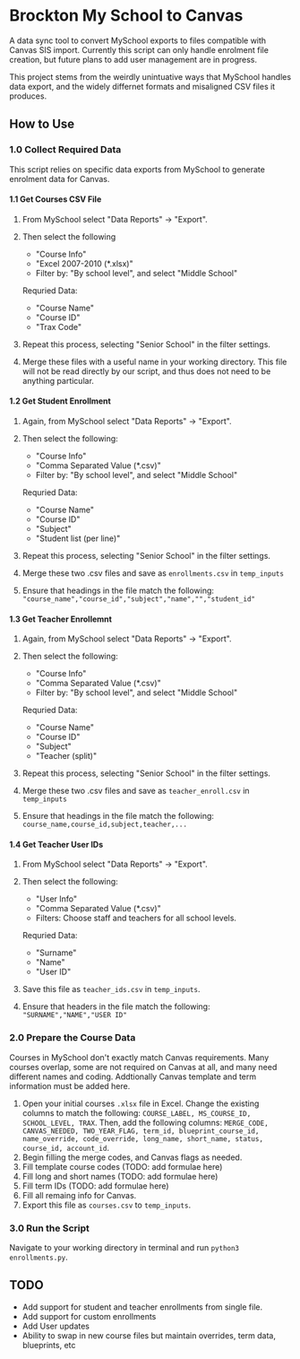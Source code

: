 # Brockton My School to Canvas

A data sync tool to convert MySchool exports to files compatible with Canvas SIS import. Currently this script can only handle enrolment file creation, but future plans to add user management are in progress.

This project stems from the weirdly unintuative ways that MySchool handles data export, and the widely differnet formats and misaligned CSV files it produces.

## How to Use

### 1.0 Collect Required Data

This script relies on specific data exports from MySchool to generate enrolment data for Canvas.

#### 1.1 Get Courses CSV File

1. From MySchool select "Data Reports" -> "Export".
2. Then select the following

    - "Course Info"
    - "Excel 2007-2010 (*.xlsx)"
    - Filter by: "By school level", and select "Middle School"

    Requried Data:

    - "Course Name"
    - "Course ID"
    - "Trax Code"

3. Repeat this process, selecting "Senior School" in the filter settings.
4. Merge these files with a useful name in your working directory. This file will not be read directly by our script, and thus does not need to be anything particular.

#### 1.2 Get Student Enrollment

1. Again, from MySchool select "Data Reports" -> "Export".
2. Then select the following:

    - "Course Info"
    - "Comma Separated Value (*.csv)"
    - Filter by: "By school level", and select "Middle School"

    Requried Data:

    - "Course Name"
    - "Course ID"
    - "Subject"
    - "Student list (per line)"

3. Repeat this process, selecting "Senior School" in the filter settings.
4. Merge these two .csv files and save as `enrollments.csv` in `temp_inputs`
5. Ensure that headings in the file match the following:
`"course_name","course_id","subject","name","","student_id"`

#### 1.3 Get Teacher Enrollemnt

1. Again, from MySchool select "Data Reports" -> "Export".
2. Then select the following:

    - "Course Info"
    - "Comma Separated Value (*.csv)"
    - Filter by: "By school level", and select "Middle School"

    Requried Data:

    - "Course Name"
    - "Course ID"
    - "Subject"
    - "Teacher (split)"

3. Repeat this process, selecting "Senior School" in the filter settings.
4. Merge these two .csv files and save as `teacher_enroll.csv` in `temp_inputs`
5. Ensure that headings in the file match the following:
`course_name,course_id,subject,teacher,...`

#### 1.4 Get Teacher User IDs

1. From MySchool select "Data Reports" -> "Export".
2. Then select the following:

    - "User Info"
    - "Comma Separated Value (*.csv)"
    - Filters: Choose staff and teachers for all school levels.

    Requried Data:

    - "Surname"
    - "Name"
    - "User ID"

3. Save this file as `teacher_ids.csv` in `temp_inputs`.
4. Ensure that headers in the file match the following:
`"SURNAME","NAME","USER ID"`

### 2.0 Prepare the Course Data

Courses in MySchool don't exactly match Canvas requirements. Many courses overlap, some are not required on Canvas at all, and many need different names and coding. Addtionally Canvas template and term information must be added here.

1. Open your initial courses `.xlsx` file in Excel. Change the existing columns to match the following:
`COURSE_LABEL, MS_COURSE_ID, SCHOOL_LEVEL, TRAX`. Then, add the following columns: `MERGE_CODE, CANVAS_NEEDED, TWO_YEAR_FLAG, term_id, blueprint_course_id, name_override, code_override, long_name, short_name, status, course_id, account_id`.
2. Begin filling the merge codes, and Canvas flags as needed.
3. Fill template course codes (TODO: add formulae here)
4. Fill long and short names (TODO: add formulae here)
5. Fill term IDs (TODO: add formulae here)
6. Fill all remaing info for Canvas.
7. Export this file as `courses.csv` to `temp_inputs`.

### 3.0 Run the Script

Navigate to your working directory in terminal and run `python3 enrollments.py`.

## TODO

- Add support for student and teacher enrollments from single file.
- Add support for custom enrollments
- Add User updates
- Ability to swap in new course files but maintain overrides, term data, blueprints, etc
